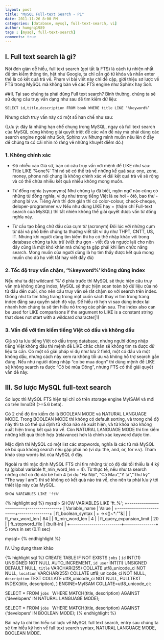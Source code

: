 ```yaml
---
layout: post
title: "MySQL Full-text Search - P1"
date: 2011-11-26 8:00 PM
categories: [database, mysql, full-text-search, vi]
author: hungnq1989
tags : [mysql, full-text-search]
comments: true
---
```


## I.  Full text search là gì?
Nói đơn giản dễ hiểu, full text search (gọi tắt là FTS) là cách tự nhiên nhất để tìm kiếm thông tin, hệt như Google, ta chỉ cần gõ từ khóa và nhấn enter thế là có kết quả trả về. Phạm vi bài viết này chỉ đề cập, giới thiệu sơ lược về FTS trong MySQL mà không bàn về các FTS engine như Sphinx hay Solr.
<!--more-->
##II.  Tại sao chúng ta phải dùng Full text search?
Bình thường, chúng ta sẽ sử dụng câu truy vấn dạng như sau để tìm kiếm dữ liệu:

```SELECT id,title,description FROM book WHERE title LIKE ‘%keyword%’```

Nhưng cách truy vấn này có một số hạn chế như sau:

(Lưu ý: đây là những hạn chế chung trong MySQL, ngay cả full text search của MySQL cũng không giải quyết triệt để các vấn đề này mà phải dùng các search engine ngoài như Solr, Sphinx v.v Nhưng mình muốn nêu lên ở đây để chúng ta có cái nhìn rõ ràng về những khuyết điểm đó.)


### 1.    Không chính xác
- Độ nhiễu cao 
Giả sử, bạn có câu truy vấn với mệnh đề LIKE như sau:
Title LIKE ‘%one%’
Thì nó sẽ có thể trả về những kể quả sau: one, zone, money, phone nói chung là không chính xác vì dải kết quả trả về sẽ rộng và có thể chứa nhiều kết quả nhiễu không mong muốn.

- Từ đồng nghĩa (synonyms)
Như chúng ta đã biết, ngôn ngữ nào cũng có những từ đồng nghĩa, ví dụ như trong tiếng Việt là xe hơi - ôtô, bao thư - phong bì v.v. Tiếng Anh thì đơn giản thì có color-colour, check-cheque, deloper-programmer v.v Nếu như dùng LIKE hay = (thậm chí Full-text search của MySQL) thì tất nhiên không thể giải quyết được vấn từ đồng nghĩa này.

- Từ cấu tạo bằng chữ đầu của cụm từ (acronym)
Đôi lúc với những cụm từ dài và phổ biến chúng ta thường viết tắt ví dụ như THPT, CNTT, US, IT. Nhưng khi người dùng tìm kiếm thì họ có thể nhập khác với trong database chúng ta lưu trữ (viết thu gọn - viết đủ và ngược lại) cho nên đây cũng là một khó khăn mà chúng ta gặp phải khi làm chức năng search. Mong muốn của người dùng là họ tìm thấy được kết quả mong muốn cho dù họ viết tắt hay viết đầy đủ) 

### 2.    Tốc độ truy vấn chậm, ‘%keyword%’ không dùng index
Nếu như ta đặt wildcard ‘%’ ở phía trước thì MySQL sẽ thực hiện câu truy vấn mà không dùng index, MySQL sẽ thực hiện scan toàn bộ dữ liệu của nó từ đầu đến cuối, cho nên câu truy vấn sẽ rất chậm so với search trên index. Giống như ta tìm từng trang trong một cuốn sách thay vì tìm trong trang index đằng sau quyển sách đó vậy. Để hiểu rõ hơn vì sao dùng index lại nhanh hơn chúng ta sẽ tìm hiểu nó trong các phần sau.
The index also can be used for LIKE comparisons if the argument to LIKE is a constant string that does not start with a wildcard character[1]

### 3.    Vấn đề với tìm kiếm tiếng Việt có dấu và không dấu
Giả sử ta lưu tiếng Việt có dấu trong database, nhưng người dùng nhập tiếng Việt không dấu thì mệnh đề LIKE chắc chắn sẽ không tìm ra được dữ liệu ta cần. Có một số giải pháp ví dụ như lưu 2 field, một có dấu và một không dấu, nhưng cách này xem ra không tối ưu và không hỗ trợ search gần đúng. Nếu như người dùng nhập “co be mua dogn” thì dùng mệnh đề LIKE sẽ không search ra được “Cô bé mùa Đông”, nhưng FTS có thể giải quyết vấn đề này.

## III. Sơ lược MySQL full-text search

Sơ lược thì MySQL FTS hiện tại chỉ có trên storage engine MyISAM và mới có trên InnoDB  (>=5.6 beta).

Có 2 chế độ tìm kiếm đó là BOOLEAN MODE và NATURAL LANGUAGE MODE. Trong BOOLEAN MODE thì không có default sorting, và trong chế độ này thì ta có thể qui định từ khóa nào sẽ xuất hiện, và từ khóa nào không xuất hiện trong kết quả trả về. Còn NATURAL LANGUAGE MODE thì tìm kiếm những kết quả thích hợp (relavance) hơn là chính xác keyword được tìm.

Mặc định thì MySQL có một list các stopwords, nghĩa là các từ mà MySQL sẽ bỏ qua không search nếu gặp phải nó (ví dụ: the, and, or, for v.v). Tham khảo stop words list của MySQL ở đây.

Ngoài ra thì mặc định MySQL FTS chỉ tìm những từ có độ dài tối thiểu là 4 ký tự (global variable ft_min_word_len = 4). Từ thực tế, nếu như ta search những chữ có độ dài bé hơn 4 (ví dụ "Hà Nội", "Cà Mau","Y tá","Thư ký" "The way I am") thì sẽ không có kết quả nào trả về, cho nên ta phải lưu ý tới thiết lập này của MySQL.

```SHOW VARIABLES LIKE 'ft%'```

{% highlight sql %}
mysql> SHOW VARIABLES LIKE 'ft_%';
+--------------------------+----------------+
| Variable_name            | Value          |
+--------------------------+----------------+
| ft_boolean_syntax        | + -><()~*:""&| |
| ft_max_word_len          | 84             |
| ft_min_word_len          | 4              |
| ft_query_expansion_limit | 20             |
| ft_stopword_file         | (built-in)     |
+--------------------------+----------------+
5 rows in set (0.11 sec)

mysql>
{% endhighlight %}  

IV. Ứng dụng tham khảo

{% highlight sql %}
CREATE TABLE IF NOT EXISTS `jobs` ( 
  `id` INT(11) UNSIGNED NOT NULL AUTO_INCREMENT, 
  `id_user` INT(11) UNSIGNED DEFAULT NULL, 
  `title` VARCHAR(255) COLLATE utf8_unicode_ci NOT NULL, 
  `location` VARCHAR(255) COLLATE utf8_unicode_ci NOT NULL, 
  `description` TEXT COLLATE utf8_unicode_ci NOT NULL, 
   FULLTEXT INDEX(title, description), 
) ENGINE=MyISAM COLLATE=utf8_unicode_ci;

SELECT * FROM `jobs ` 
WHERE MATCH(title, description) 
AGAINST (‘developers’ IN NATURAL LANGUAGE MODE); 


SELECT * FROM `jobs ` 
WHERE MATCH(title, description) 
AGAINST (‘developers’ IN BOOLEAN MODE);
{% endhighlight %}  

Bài này ta chỉ tìm hiểu sơ lược về MySQL full text search, entry sau chúng ta sẽ tìm hiểu kỹ hơn về full text search syntax, NATURAL LANGUAGE MODE, BOOLEAN MODE.
